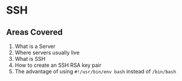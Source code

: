 # SSH
## Areas Covered
1. What is a Server
2. Where servers usually live
3. What is SSH
4. How to create an SSH RSA key pair
5. The advantage of using `#!/usr/bin/env bash` instead of `/bin/bash`